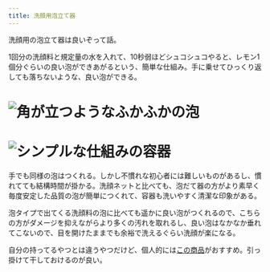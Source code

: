 ```yaml
---
title: 洗顔用泡立て器
---
```

洗顔用の泡立て器は良いぞって話。

1回分の洗顔料と規定量の水を入れて、10秒弱ほどシュコシュコやると、レモン1個分ぐらいの良い泡ができあがるという、簡単な仕組み。手に乗せてひっくり返しても落ちないような、良い泡ができる。

![](https://lh3.googleusercontent.com/p1rv-zAK9nx9jLAk8pow2ertQ4RSl1O0o-s4lfnfuEaU53X0BWyIeKbcJEfzQUF646IgVWu8vCWfN9-XkO_qF343K4j0nnWyP3xDdp4zIv8k_767JHo4H3ADumMEGCLOyhmFTP7CcmrkZtxRa1qleYmV4GPF8GQLigYn9e177kfPXpg_IT4bZd8- "角が立つようなふかふかの泡")
===============================================================================================================================================================================================================================================

![](https://lh5.googleusercontent.com/hyGpNbr_GTzzSo-xSXlogxLE2_vArziuSP4ub2pBgzLI2Q5Qv5_YBD9Pkfnxot61na4bh5tyR_Yop0mtwgL7eiSrKUKNhk7I8HOAoW6FuekVhLGGHLmwpXhbsdq1zhgaEj2kq6g3sASBvMk8ArRh9SthJSVLAjpKwUCPiftcFN5ViciS9okGrOhK "シンプルな仕組みの容器")
=============================================================================================================================================================================================================================================

手でも同様の泡はつくれる。しかし不慣れな初心者には難しいものがあるし、慣れてても結構時間が掛かる。洗顔ネットと比べても、泡だて器の方がより素早く毎度安定した品質の泡が簡単につくれて、容器も洗いやすく清潔な印象がある。

泡タイプで出てくる洗顔料の泡に比べても遥かに良い泡がつくれるので、こちらの方がダメージを抑えながらより多くの汚れを取れるし、良い泡はなかなか垂れてこないので、目を開けたままでも余裕で洗えるぐらい洗顔が楽になる。

自分の持ってるやつとは違うやつだけど、個人的には[この商品](https://www.amazon.co.jp/dp/B09KMP9GDN)がおすすめ。引っ掛けて干しておけるのが良い。
